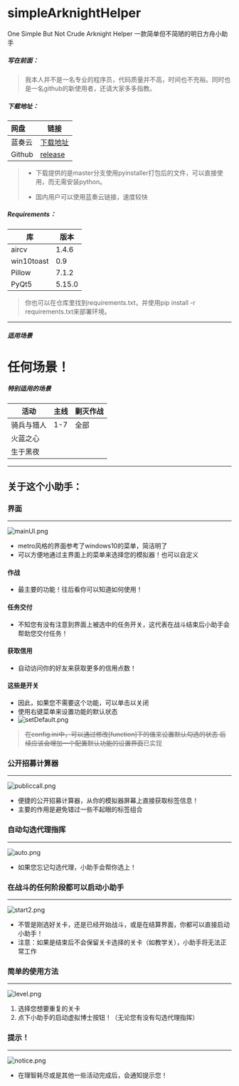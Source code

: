 # simpleArknightHelper
One Simple But Not Crude Arknight Helper	一款简单但不简陋的明日方舟小助手



##### 写在前面：

> 我本人并不是一名专业的程序员，代码质量并不高，时间也不充裕。同时也是一名github的新使用者，还请大家多多指教。



##### 下载地址：

| 网盘   | 链接                                          |
| :----- | --------------------------------------------- |
| 蓝奏云 | [下载地址](https://www.lanzous.com/b0d1w6v7g) |
|Github|[release](https://github.com/MangetsuC/arkHelper/releases)|
> * 下载提供的是master分支使用pyinstaller打包后的文件，可以直接使用，而无需安装python。
>
> * 国内用户可以使用蓝奏云链接，速度较快



##### **Requirements**：

| 库         | 版本  |
| ---------- | ----- |
| aircv      | 1.4.6 |
| win10toast | 0.9   |
| Pillow     | 7.1.2|
|PyQt5|5.15.0|

> 你也可以在仓库里找到requirements.txt，并使用pip install -r requirements.txt来部署环境。
***
##### 适用场景
# 任何场景！

##### 特别适用的场景
|活动|主线|剿灭作战|
|----|----|----|
|骑兵与猎人|1-7|全部|
|火蓝之心|||
|生于黑夜|||
***
## 关于这个小助手：

### 界面
***
![mainUI.png](https://i.loli.net/2020/06/16/HaLUPhEJMuy69RK.png)
* metro风格的界面参考了windows10的菜单，简洁明了  
* 可以方便地通过主界面上的菜单来选择您的模拟器！也可以自定义  
#### 作战
* 最主要的功能！往后看你可以知道如何使用！
#### 任务交付
* 不知您有没有注意到界面上被选中的任务开关，这代表在战斗结束后小助手会帮助您交付任务！
#### 获取信用
* 自动访问你的好友来获取更多的信用点数！
#### 这些是开关
* 因此，如果您不需要这个功能，可以单击以关闭
* 使用右键菜单来设置功能的默认状态
* ![setDefault.png](https://i.loli.net/2020/06/16/trH8BGDjoxzdMPX.png)
> ~~在config.ini中，可以通过修改[function]下的值来设置默认勾选的状态
> 后续应该会增加一个配置默认功能的设置界面~~已实现
### 公开招募计算器
***
![publiccall.png](https://i.loli.net/2020/05/15/jqCLGFU25nSrOeW.png)
* 便捷的公开招募计算器，从你的模拟器屏幕上直接获取标签信息！
* 主要的作用是避免错过一些不起眼的标签组合
### 自动勾选代理指挥
***
![auto.png](https://i.loli.net/2020/05/04/NbRDLEm437xFXWQ.png)
* 如果您忘记勾选代理，小助手会帮你选上！  
### 在战斗的任何阶段都可以启动小助手
***
![start2.png](https://i.loli.net/2020/05/04/LeoNdSZYhraT9xb.png)
* 不管是刚选好关卡，还是已经开始战斗，或是在结算界面，你都可以直接启动小助手！
* 注意：如果是结束后不会保留关卡选择的关卡（如教学关），小助手将无法正常工作  
### 简单的使用方法
***
![level.png](https://i.loli.net/2020/05/04/gcGrf53Ih8tyRdp.png)
1. 选择您想要重复的关卡
2. 点下小助手的启动虚拟博士按钮！（无论您有没有勾选代理指挥）  
### 提示！
***
![notice.png](https://i.loli.net/2020/05/04/bEJzCVqj37ADLmk.png)

* 在理智耗尽或是其他一些活动完成后，会通知提示您！